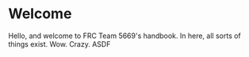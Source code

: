 # Welcome

Hello, and welcome to FRC Team 5669's handbook. In here, all sorts of things exist. Wow. Crazy.
ASDF